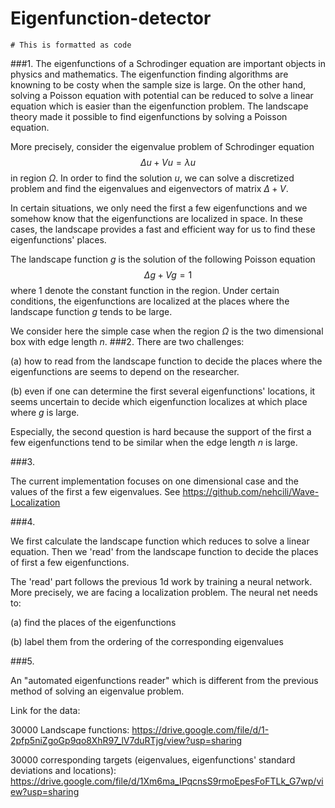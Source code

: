 # Eigenfunction-detector



```
# This is formatted as code
```

###1. 
The eigenfunctions of a Schrodinger equation are important objects in physics and mathematics. The eigenfunction finding algorithms are knowning to be costy when the sample size is large. On the other hand, solving a Poisson equation with potential can be reduced to solve a linear equation which is easier than the eigenfunction problem. 
The landscape theory made it possible to find eigenfunctions by solving a Poisson equation.

More precisely, consider the eigenvalue problem of Schrodinger equation 
$$
  \Delta u + V u = \lambda u
$$
in region $\Omega$.
In order to find the solution $u$, we can solve a discretized problem and find the eigenvalues and eigenvectors of matrix $\Delta + V$.

In certain situations, we only need the first a few eigenfunctions and we somehow know that the eigenfunctions are localized in space. In these cases, the landscape provides a fast and efficient way for us to find these eigenfunctions' places.

The landscape function $g$ is the solution of the following Poisson equation
$$
 \Delta g + V g = 1
$$
where $1$ denote the constant function in the region.
Under certain conditions,
the eigenfunctions are localized at the places where the landscape function $g$ tends to be large. 

We consider here the simple case when the region $\Omega$ is the two dimensional box with edge length $n$.
###2.
There are two challenges:

(a) how to read from the landscape function to decide the places where the eigenfunctions are seems to depend on the researcher. 

(b) even if one can determine the first several eigenfunctions' locations, it seems uncertain to decide which eigenfunction localizes at which place where $g$ is large.

Especially, the second question is hard because the support of the first a few eigenfunctions tend to be similar when the edge length $n$ is large.

###3.

The current implementation focuses on one dimensional case and the values of the first a few eigenvalues. See https://github.com/nehcili/Wave-Localization

###4.

We first calculate the landscape function which reduces to solve a linear equation. Then we 'read' from the landscape function to decide the places of first a few eigenfunctions.

The 'read' part follows the previous 1d work by training a neural network. More precisely, we are facing a localization problem. The neural net needs to:

(a) find the places of the eigenfunctions

(b) label them from the ordering of the corresponding eigenvalues

###5.

An "automated eigenfunctions reader" which is different from the previous method of solving an eigenvalue problem. 


Link for the data: 

30000 Landscape functions:
https://drive.google.com/file/d/1-2pfp5niZgoGp9qo8XhR97_lV7duRTjg/view?usp=sharing

30000 corresponding targets (eigenvalues, eigenfunctions' standard deviations and locations):
https://drive.google.com/file/d/1Xm6ma_IPqcnsS9rmoEpesFoFTLk_G7wp/view?usp=sharing

